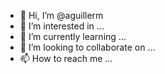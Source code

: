 - 👋 Hi, I’m @aguillerm
- 👀 I’m interested in ...
- 🌱 I’m currently learning ...
- 💞️ I’m looking to collaborate on ...
- 📫 How to reach me ...

<!---
aguillerm/aguillerm is a ✨ special ✨ repository because its `README.md` (this file) appears on your GitHub profile.
You can click the Preview link to take a look at your changes.
--->
